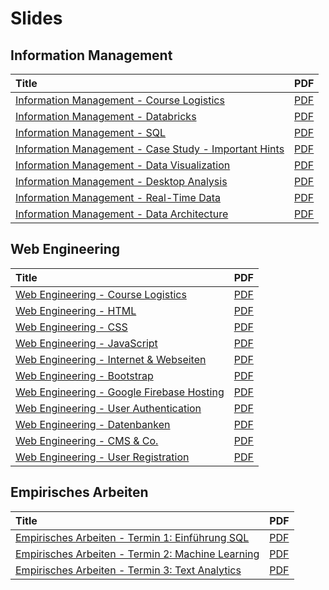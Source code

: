 # Slides

## Information Management

| Title | PDF |
| :--- | :--- |
| [Information Management - Course Logistics](https://docs.google.com/presentation/d/1f50g8emsMCED837lartjZGWRLuT-5gmXOPoraxlKr5k/preview) | [PDF ](https://docs.google.com/presentation/d/1f50g8emsMCED837lartjZGWRLuT-5gmXOPoraxlKr5k/export/pdf) |
| [Information Management - Databricks](https://docs.google.com/presentation/d/1Q1r0kMzALJPBoMvPlLgCykllL1kvLZVrWeELpMvXUhE/preview) | [PDF](https://docs.google.com/presentation/d/1Q1r0kMzALJPBoMvPlLgCykllL1kvLZVrWeELpMvXUhE/export/pdf) |
| [Information Management - SQL](https://docs.google.com/presentation/d/1Ga31SJKo6KTfMq0m2Z5T7eTmGqMPdBn5cLVnzWHWS4k/preview) | [PDF](https://docs.google.com/presentation/d/1Ga31SJKo6KTfMq0m2Z5T7eTmGqMPdBn5cLVnzWHWS4k/export/pdf) |
| [Information Management - Case Study - Important Hints](https://docs.google.com/presentation/d/1S1s3UVZQV5XmStceK8U0b21uerJrBuOEZrLOOtw2Tog/preview) | [PDF](https://docs.google.com/presentation/d/1S1s3UVZQV5XmStceK8U0b21uerJrBuOEZrLOOtw2Tog/export/pdf) |
| [Information Management - Data Visualization](https://docs.google.com/presentation/d/1H1bS-S032m-vaZHlvtz7JzbS0cQDzjyLVP1XVcY4_oc/preview) | [PDF](https://docs.google.com/presentation/d/1H1bS-S032m-vaZHlvtz7JzbS0cQDzjyLVP1XVcY4_oc/export/pdf) |
| [Information Management - Desktop Analysis](https://docs.google.com/presentation/d/1WFdGQOktDzsZxBuMoa1K_hDYXZbxdNxmI3wFVvkg-5U/preview) | [PDF](https://docs.google.com/presentation/d/1WFdGQOktDzsZxBuMoa1K_hDYXZbxdNxmI3wFVvkg-5U/export/pdf) |
| [Information Management - Real-Time Data](https://docs.google.com/presentation/d/1q8upEyg2hksW_XeiTIJa348LIZpsKE-u40qKNmLWkOc/preview) | [PDF](https://docs.google.com/presentation/d/1q8upEyg2hksW_XeiTIJa348LIZpsKE-u40qKNmLWkOc/export/pdf) |
| [Information Management - Data Architecture](https://docs.google.com/presentation/d/1gTFgQH4F5ytnMkGaLsQtPlMU0X7LnqgQ-4i4R7f9uLc/preview) | [PDF](https://docs.google.com/presentation/d/1gTFgQH4F5ytnMkGaLsQtPlMU0X7LnqgQ-4i4R7f9uLc/export/pdf) |

## Web Engineering

| Title | PDF |
| :--- | :--- |
| [Web Engineering - Course Logistics](https://docs.google.com/presentation/d/1ymvB7ECe7JEWWW58lIUpq8uwDapbckSqcnResJXUmoM/preview) | [PDF](https://docs.google.com/presentation/d/1ymvB7ECe7JEWWW58lIUpq8uwDapbckSqcnResJXUmoM/export/pdf) |
| [Web Engineering - HTML](https://docs.google.com/presentation/d/1PhXowlnG_1-sIRxYHK_1n1KwSOI84WIIg-WR6fAypl8/preview) | [PDF](https://docs.google.com/presentation/d/1PhXowlnG_1-sIRxYHK_1n1KwSOI84WIIg-WR6fAypl8/export/pdf) |
| [Web Engineering - CSS](https://docs.google.com/presentation/d/1mq--Z4OQfOlmgIO4JNJjqHEXX3p6E6VbHLrz7PerrlU/preview) | [PDF](https://docs.google.com/presentation/d/1mq--Z4OQfOlmgIO4JNJjqHEXX3p6E6VbHLrz7PerrlU/export/pdf) |
| [Web Engineering - JavaScript](https://docs.google.com/presentation/d/1lEUBkuzgH-6UCUyIXpaWwkRS6z7Mw6TAVh7O-C65qG4/preview) | [PDF](https://docs.google.com/presentation/d/1lEUBkuzgH-6UCUyIXpaWwkRS6z7Mw6TAVh7O-C65qG4/export/pdf) |
| [Web Engineering - Internet & Webseiten](https://docs.google.com/presentation/d/1bSXHREcajOiVXvF7ZKAUcbSDMPruN9thIiPoidkKeD0/preview) | [PDF](https://docs.google.com/presentation/d/1bSXHREcajOiVXvF7ZKAUcbSDMPruN9thIiPoidkKeD0/export/pdf) |
| [Web Engineering - Bootstrap](https://docs.google.com/presentation/d/1xxKzZFht8IzFXHwBWgtwHuQe8fZ5WC0WzhYdLNmGuPU/preview) | [PDF](https://docs.google.com/presentation/d/1xxKzZFht8IzFXHwBWgtwHuQe8fZ5WC0WzhYdLNmGuPU/export/pdf) |
| [Web Engineering - Google Firebase Hosting](https://docs.google.com/presentation/d/1y3ANxJyGHnnr8dDOvM1QbijVmgSdj9WJXl9MRSFpNBs/preview) | [PDF](https://docs.google.com/presentation/d/1y3ANxJyGHnnr8dDOvM1QbijVmgSdj9WJXl9MRSFpNBs/export/pdf) |
| [Web Engineering - User Authentication](https://docs.google.com/presentation/d/11ovo03i0l2pNUNGqE3jVURft4rVwVzJkOIDBl4aJqsQ/preview) | [PDF](https://docs.google.com/presentation/d/11ovo03i0l2pNUNGqE3jVURft4rVwVzJkOIDBl4aJqsQ/export?format=pdf) |
| [Web Engineering - Datenbanken](https://docs.google.com/presentation/d/121Z8nZLQ2UlEqnDVkXq9872QMnyMxzBSm37U4pkZUR4/preview) | [PDF](https://docs.google.com/presentation/d/121Z8nZLQ2UlEqnDVkXq9872QMnyMxzBSm37U4pkZUR4/export?format=pdf) |
| [Web Engineering - CMS & Co.](https://docs.google.com/presentation/d/1q63Kg8tZXHhLrJpVBtzZuY_yPvOb3iCSHLENrtGKz_Q/preview) | [PDF](https://docs.google.com/presentation/d/1q63Kg8tZXHhLrJpVBtzZuY_yPvOb3iCSHLENrtGKz_Q/export?format=pdf) |
| [Web Engineering - User Registration](https://docs.google.com/presentation/d/1muq39LfzkqN7Dt2H8dg4WV721CLaAVLTNSUi34gPch4/preview) | [PDF](https://docs.google.com/presentation/d/1muq39LfzkqN7Dt2H8dg4WV721CLaAVLTNSUi34gPch4/export?format=pdf) |

## Empirisches Arbeiten

| Title | PDF |
| :--- | :--- |
| [Empirisches Arbeiten - Termin 1: Einführung SQL](https://docs.google.com/presentation/d/1rTclz3KB86Lh5AKuyxSmUWvtzsX2qkf1zn5-ZA7UrGw/preview) | [PDF](https://docs.google.com/presentation/d/1rTclz3KB86Lh5AKuyxSmUWvtzsX2qkf1zn5-ZA7UrGw/export/pdf) |
| [Empirisches Arbeiten - Termin 2: Machine Learning](https://docs.google.com/presentation/d/1tOydUnBLQzIUXxEfSp0SRY-Wy80yezicFVqqn9Hw7-4/preview) | [PDF](https://docs.google.com/presentation/d/1tOydUnBLQzIUXxEfSp0SRY-Wy80yezicFVqqn9Hw7-4/export/pdf) |
| [Empirisches Arbeiten - Termin 3: Text Analytics](https://docs.google.com/presentation/d/1JxUalKRsYWV3rVm3RhKYkDYMVM7eZZvqf_SxXMKH_wc/preview) | [PDF](https://docs.google.com/presentation/d/1JxUalKRsYWV3rVm3RhKYkDYMVM7eZZvqf_SxXMKH_wc/export/pdf) |

